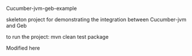 Cucumber-jvm-geb-example

skeleton project for demonstrating the integration between Cucumber-jvm and Geb

to run the project: mvn clean test package

Modified here
